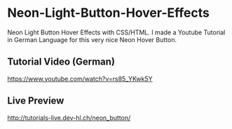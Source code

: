 # Neon-Light-Button-Hover-Effects
Neon Light Button Hover Effects with CSS/HTML. I made a Youtube Tutorial in German Language for this very nice Neon Hover Button.

## Tutorial Video (German)
https://www.youtube.com/watch?v=rs85_YKwk5Y

## Live Preview
http://tutorials-live.dev-hl.ch/neon_button/


